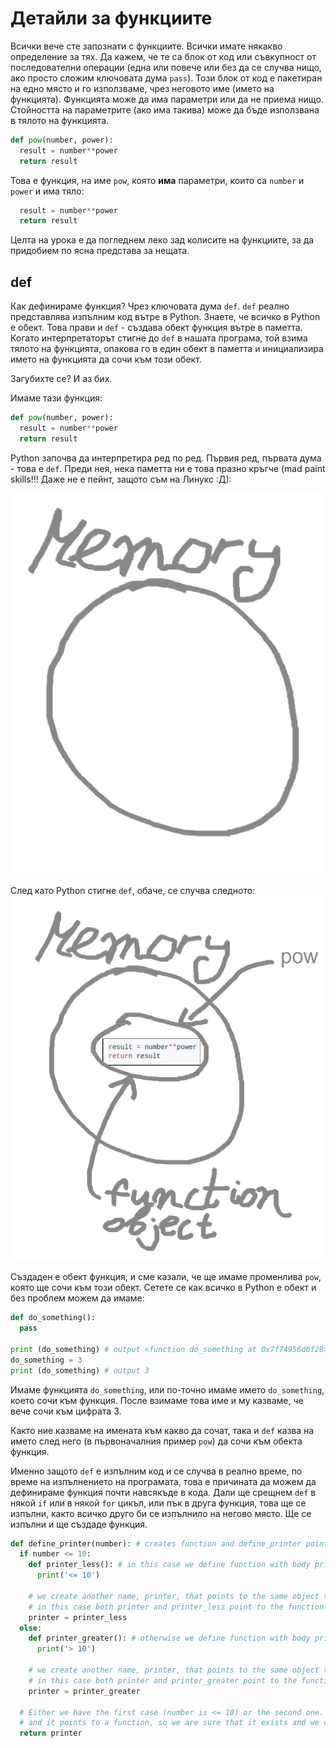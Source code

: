 # Детайли за функциите

Всички вече сте запознати с функциите. Всички имате някакво определение за тях. Да кажем, че те са блок от код или съвкупност от последователни операции (една или повече или без да се случва нищо, ако просто сложим ключовата дума `pass`). Този блок от код е пакетиран на едно място и го използваме, чрез неговото име (името на функцията). Функцията може да има параметри или да не приема нищо. Стойността на параметрите (ако има такива) може да бъде използвана в тялото на функцията.

```python
def pow(number, power):
  result = number**power
  return result
```

Това е функция, на име `pow`, която **има** параметри, които са `number` и `power` и има тяло:
```python
  result = number**power
  return result
```

Целта на урока е да погледнем леко зад колисите на функциите, за да придобием по ясна представа за нещата. 

## def

Как дефинираме функция? Чрез ключовата дума `def`. `def` реално представлява изпълним код вътре в Python. Знаете, че всичко в Python е обект. Това прави и `def` - създава обект функция вътре в паметта. Когато интерпретаторът стигне до `def` в нашата програма, той взима тялото на функцията, опакова го в един обект в паметта и инициализира името на функцията да сочи към този обект.

Загубихте се? И аз бих.

Имаме тази функция:
```python
def pow(number, power):
  result = number**power
  return result
```

Python започва да интерпретира ред по ред. Първия ред, първата дума - това е `def`. Преди нея, нека паметта ни е това празно кръгче (mad paint skills!!! Даже не е пейнт, защото съм на Линукс :Д):

![Empty memory](https://github.com/bkolarov/elsys_python_course_9a_2016/blob/master/term2/functions/empty_memory.png?raw=true)


След като Python стигне `def`, обаче, се случва следното:
![Created function](https://github.com/bkolarov/elsys_python_course_9a_2016/blob/master/term2/functions/created_function_object.png?raw=true)


Създаден е обект функция, и сме казали, че ще имаме променлива `pow`, която ще сочи към този обект. Сетете се как всичко в Python е обект и без проблем можем да имаме:
```python
def do_something():
  pass
  
print (do_something) # output <function do_something at 0x7f74956d6f28>
do_something = 3
print (do_something) # output 3
```

Имаме функцията `do_something`, или по-точно имаме името `do_something`, което сочи към функция. После взимаме това име и му казваме, че вече сочи към цифрата 3.

Както ние казваме на имената към какво да сочат, така и `def` казва на името след него (в първоначалния пример `pow`) да сочи към обекта функция.


Именно защото `def` е изпълним код и се случва в реално време, по време на изпълнението на програмата, това е причината да можем да дефинираме функция почти навсякъде в кода. Дали ще срещнем `def` в някой `if` или в някой `for` цикъл, или пък в друга функция, това ще се изпълни, както всичко друго би се изпълнило на негово място. Ще се изпълни и ще създаде функция.

```python
def define_printer(number): # creates function and define_printer points to it
  if number <= 10:
    def printer_less(): # in this case we define function with body print('<= 10') and print_less points to it
      print('<= 10')
      
    # we create another name, printer, that points to the same object that printer_less points to.
    # in this case both printer and printer_less point to the function object
    printer = printer_less 
  else:
    def printer_greater(): # otherwise we define function with body print('> 10') and printer_greater points to it
      print('> 10')
    
    # we create another name, printer, that points to the same object that printer_greater points to.
    # in this case both printer and printer_greater point to the function object
    printer = printer_greater
    
  # Either we have the first case (number is <= 10) or the second one. In both of them we create the variable printer
  # and it points to a function, so we are sure that it exists and we can return it.
  return printer
```
